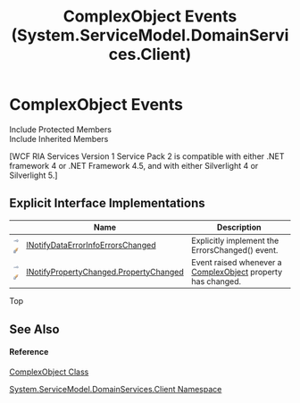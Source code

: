 ﻿---
title: ComplexObject Events (System.ServiceModel.DomainServices.Client)
TOCTitle: ComplexObject Events
ms:assetid: Events.T:System.ServiceModel.DomainServices.Client.ComplexObject
ms:mtpsurl: https://msdn.microsoft.com/en-us/library/system.servicemodel.domainservices.client.complexobject_events(v=VS.91)
ms:contentKeyID: 32680559
ms.date: 01/27/2012
mtps_version: v=VS.91
---

# ComplexObject Events

Include Protected Members  
Include Inherited Members  

\[WCF RIA Services Version 1 Service Pack 2 is compatible with either .NET framework 4 or .NET Framework 4.5, and with either Silverlight 4 or Silverlight 5.\]

## Explicit Interface Implementations

<table>
<thead>
<tr class="header">
<th> </th>
<th>Name</th>
<th>Description</th>
</tr>
</thead>
<tbody>
<tr class="odd">
<td><img src="images\Ff422600.pubinterface(en-us,VS.91).gif" title="Explicit interface implemetation" alt="Explicit interface implemetation" /><img src="images\Gg277298.privevent(en-us,VS.91).gif" title="Private event" alt="Private event" /></td>
<td><a href="hh696914(v=vs.91).md">INotifyDataErrorInfoErrorsChanged</a></td>
<td>Explicitly implement the ErrorsChanged() event.</td>
</tr>
<tr class="even">
<td><img src="images\Ff422600.pubinterface(en-us,VS.91).gif" title="Explicit interface implemetation" alt="Explicit interface implemetation" /><img src="images\Gg277298.privevent(en-us,VS.91).gif" title="Private event" alt="Private event" /></td>
<td><a href="hh696928(v=vs.91).md">INotifyPropertyChanged.PropertyChanged</a></td>
<td>Event raised whenever a <a href="gg277298(v=vs.91).md">ComplexObject</a> property has changed.</td>
</tr>
</tbody>
</table>

Top

## See Also

#### Reference

[ComplexObject Class](gg277298\(v=vs.91\).md)

[System.ServiceModel.DomainServices.Client Namespace](ff422479\(v=vs.91\).md)


